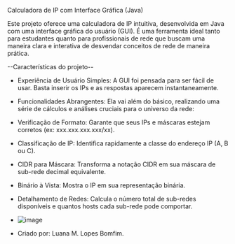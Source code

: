 Calculadora de IP com Interface Gráfica (Java)

Este projeto oferece uma calculadora de IP intuitiva, desenvolvida em Java com uma interface gráfica do usuário (GUI). É uma ferramenta ideal tanto para estudantes quanto para profissionais de rede que buscam uma maneira clara e interativa de desvendar conceitos de rede de maneira prática.

--Características do projeto--
- Experiência de Usuário Simples: A GUI foi pensada para ser fácil de usar. Basta inserir os IPs e as respostas aparecem instantaneamente.
- Funcionalidades Abrangentes: Ela vai além do básico, realizando uma série de cálculos e análises cruciais para o universo da rede:
- Verificação de Formato: Garante que seus IPs e máscaras estejam corretos (ex: xxx.xxx.xxx.xxx/xx).
- Classificação de IP: Identifica rapidamente a classe do endereço IP (A, B ou C).
- CIDR para Máscara: Transforma a notação CIDR em sua máscara de sub-rede decimal equivalente.
- Binário à Vista: Mostra o IP em sua representação binária.
- Detalhamento de Redes: Calcula o número total de sub-redes disponíveis e quantos hosts cada sub-rede pode comportar.

- ![image](https://github.com/user-attachments/assets/215964ef-34bd-454d-ba84-f6413adff041)

- Criado por: Luana M. Lopes Bomfim.
